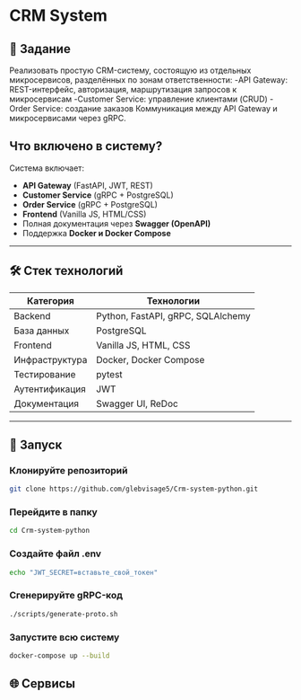 # CRM System

## 📑 Задание
Реализовать простую CRM-систему, состоящую из отдельных микросервисов, разделённых по зонам ответственности:
    -API Gateway: REST-интерфейс, авторизация, маршрутизация запросов к микросервисам
    -Customer Service: управление клиентами (CRUD)
    -Order Service: создание заказов
Коммуникация между API Gateway и микросервисами через gRPC.

## Что включено в систему?
Система включает:
- **API Gateway** (FastAPI, JWT, REST)
- **Customer Service** (gRPC + PostgreSQL)
- **Order Service** (gRPC + PostgreSQL)
- **Frontend** (Vanilla JS, HTML/CSS)
- Полная документация через **Swagger (OpenAPI)**
- Поддержка **Docker и Docker Compose**

---

## 🛠️ Стек технологий

| Категория       | Технологии |
|----------------|-----------|
| Backend        | Python, FastAPI, gRPC, SQLAlchemy |
| База данных    | PostgreSQL |
| Frontend       | Vanilla JS, HTML, CSS |
| Инфраструктура | Docker, Docker Compose |
| Тестирование   | pytest |
| Аутентификация | JWT |
| Документация   | Swagger UI, ReDoc |

---

## 🚀 Запуск
### Клонируйте репозиторий
```bash
git clone https://github.com/glebvisage5/Crm-system-python.git
```
### Перейдите в папку
```bash
cd Crm-system-python
```
### Создайте файл .env
```bash
echo "JWT_SECRET=вставьте_свой_токен"
```
### Сгенерируйте gRPC-код
```bash
./scripts/generate-proto.sh
```
### Запустите всю систему
```bash
docker-compose up --build
```

## 🌐 Сервисы
